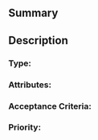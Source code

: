 ## Summary

## Description

### Type: 

### Attributes: 

### Acceptance Criteria: 

### Priority: 
